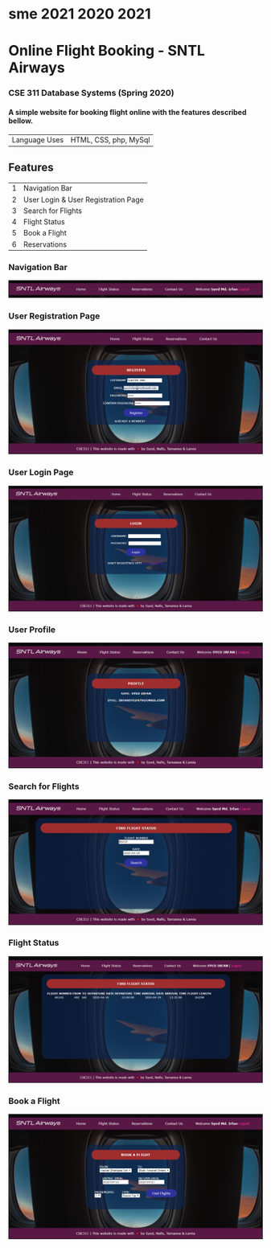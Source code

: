 
# sme 2021 2020 2021
# Online Flight Booking - SNTL Airways
### CSE 311 Database Systems (Spring 2020)
#### A simple website for booking flight online with the features described bellow. 
<table>
  <tr>
    <td> Language Uses </td>
    <td> HTML, CSS, php, MySql</td>
  </tr>
</table>

## Features
<table>
  <tr>
    <td> 1 </td>
    <td> Navigation Bar</td>
  </tr>
  <tr>
    <td> 2 </td>
    <td> User Login & User Registration Page</td>
  </tr>
  <tr>
    <td> 3 </td>
    <td> Search for Flights </td>
  </tr>
  <tr>
    <td> 4 </td>
    <td> Flight Status </td>
  </tr>
  <tr>
    <td> 5 </td>
    <td> Book a Flight </td>
  </tr>
  <tr>
    <td> 6 </td>
    <td> Reservations </td>
  </tr>
  
</table>



### Navigation Bar
<img src="img/navbar.png" border="1">

<br />

### User Registration Page
<img src="img/register.PNG" border="1">

<br />

### User Login Page
<img src="img/login.PNG" border="1">

<br />

### User Profile
<img src="img/profile.PNG" border="1">

<br />

### Search for Flights
<img src="img/flightstatus.PNG" border="1">

<br />

### Flight Status
<img src="img/showstats.PNG" border="1">

<br />

### Book a Flight
<img src="img/bookaflight.PNG" border="1">
